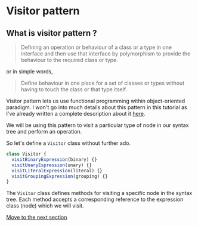 # Visitor pattern

## What is visitor pattern ?

> Defining an operation or behaviour of a class or a type in one interface and then use that interface by polymorphism to provide the behaviour to the required class or type.

or in simple words,

> Define behaviour in one place for a set of classes or types without having to touch the class or that type itself.

Visitor pattern lets us use functional programming within object-oriented paradigm. I won't go into much details about this pattern in this tutorial as I've already written a complete description about it [here](https://medium.com/@NTulswani/embracing-functional-style-within-object-oriented-paradigm-3e5e0fe5ccf).

We will be using this pattern to visit a particular type of node in our syntax tree and perform an operation.

So let's define a `Visitor` class without further ado.

```js
class Visitor {
  visitBinaryExpression(binary) {}
  visitUnaryExpression(unary) {}
  visitLiteralExpression(literal) {}
  visitGroupingExpression(grouping) {}
}

```

The `Visitor` class defines methods for visiting a specific node in the syntax tree. Each method accepts a corresponding reference to the expression class (node) which we will visit.

[Move to the next section](./expression.md)
